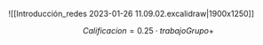 ![[Introducción_redes 2023-01-26 11.09.02.excalidraw|1900x1250]]

$$Calificacion = 0.25 \cdot trabajoGrupo + $$